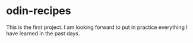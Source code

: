# odin-recipes
This is the first project. I am looking forward to put in practice everything I have learned in the past days.
